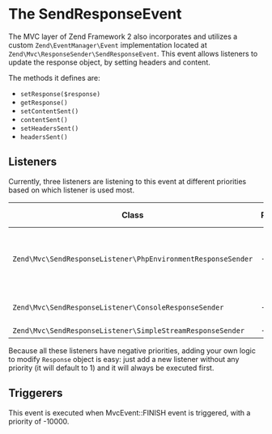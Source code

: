 # The SendResponseEvent

The MVC layer of Zend Framework 2 also incorporates and utilizes a custom `Zend\EventManager\Event`
implementation located at `Zend\Mvc\ResponseSender\SendResponseEvent`. This event allows listeners
to update the response object, by setting headers and content.

The methods it defines are:

* `setResponse($response)`
* `getResponse()`
* `setContentSent()`
* `contentSent()`
* `setHeadersSent()`
* `headersSent()`

## Listeners

Currently, three listeners are listening to this event at different priorities based on which
listener is used most.

Class                                                        | Priority | Method Called | Description
------------------------------------------------------------ | -------- | ------------- | -----------
`Zend\Mvc\SendResponseListener\PhpEnvironmentResponseSender` | -1000    | `__invoke`    | This is used in context of HTTP (this is the most often used).
`Zend\Mvc\SendResponseListener\ConsoleResponseSender`        | -2000    | `__invoke`    | This is used in context of Console.
`Zend\Mvc\SendResponseListener\SimpleStreamResponseSender`   | -3000    | `__invoke`    | 

Because all these listeners have negative priorities, adding your own logic to modify `Response`
object is easy: just add a new listener without any priority (it will default to 1) and it will
always be executed first.

## Triggerers

This event is executed when MvcEvent::FINISH event is triggered, with a priority of -10000.
